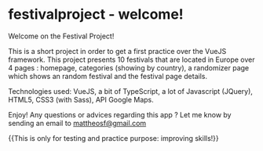 # festivalproject - welcome!
Welcome on the Festival Project!

This is a short project in order to get a first practice over the VueJS framework.
This project presents 10 festivals that are located in Europe over 4 pages : homepage, categories (showing by country), a randomizer page which shows an random festival and the festival page details.

Technologies used:
VueJS,
a bit of TypeScript,
a lot of Javascript (JQuery),
HTML5,
CSS3 (with Sass),
API Google Maps.

Enjoy!
Any questions or advices regarding this app ? 
Let me know by sending an email to mattheosf@gmail.com

{{This is only for testing and practice purpose: improving skills!}}
